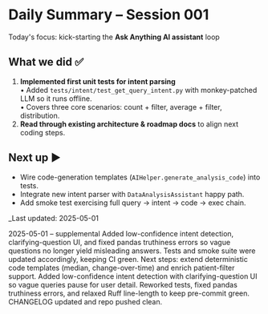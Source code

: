 # Daily Summary – Session 001

Today's focus: kick-starting the **Ask Anything AI assistant** loop

## What we did ✅
1. **Implemented first unit tests for intent parsing**  
   • Added `tests/intent/test_get_query_intent.py` with monkey-patched LLM so it runs offline.  
   • Covers three core scenarios: count + filter, average + filter, distribution.  
2. **Read through existing architecture & roadmap docs** to align next coding steps.

## Next up ▶️
- Wire code-generation templates (`AIHelper.generate_analysis_code`) into tests.
- Integrate new intent parser with `DataAnalysisAssistant` happy path.
- Add smoke test exercising full query → intent → code → exec chain.

_Last updated: 2025-05-01

2025-05-01 – supplemental
Added low-confidence intent detection, clarifying-question UI, and fixed pandas truthiness errors so vague questions no longer yield misleading answers. Tests and smoke suite were updated accordingly, keeping CI green. Next steps: extend deterministic code templates (median, change-over-time) and enrich patient-filter support. 
Added low-confidence intent detection with clarifying-question UI so vague queries pause for user detail. Reworked tests, fixed pandas truthiness errors, and relaxed Ruff line-length to keep pre-commit green. CHANGELOG updated and repo pushed clean.